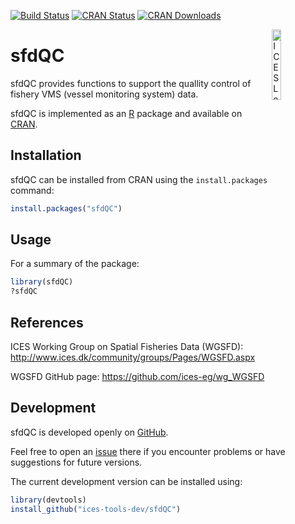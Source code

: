 [![Build Status](https://travis-ci.org/ices-tools-dev/sfdQC.svg?branch=master)](https://travis-ci.org/ices-tools-dev/sfdQC)
[![CRAN Status](http://r-pkg.org/badges/version/sfdQC)](https://cran.r-project.org/package=sfdQC)
[![CRAN Downloads](http://cranlogs.r-pkg.org/badges/sfdQC)](https://cran.r-project.org/package=sfdQC)

[<img align="right" alt="ICES Logo" width="17%" height="17%" src="http://ices.dk/_layouts/15/1033/images/icesimg/iceslogo.png">](http://ices.dk)

sfdQC
=======

sfdQC provides functions to support the quallity control of fishery
VMS (vessel monitoring system) data.

sfdQC is implemented as an [R](https://www.r-project.org) package and
available on [CRAN](https://cran.r-project.org/package=sfdQC).

Installation
------------

sfdQC can be installed from CRAN using the `install.packages` command:

```R
install.packages("sfdQC")
```

Usage
-----

For a summary of the package:

```R
library(sfdQC)
?sfdQC
```

References
----------

ICES Working Group on Spatial Fisheries Data (WGSFD):
http://www.ices.dk/community/groups/Pages/WGSFD.aspx

WGSFD GitHub page:
https://github.com/ices-eg/wg_WGSFD

Development
-----------

sfdQC is developed openly on
[GitHub](https://github.com/ices-tools-dev/sfdQC).

Feel free to open an
[issue](https://github.com/ices-tools-dev/sfdQC/issues) there if you
encounter problems or have suggestions for future versions.

The current development version can be installed using:

```R
library(devtools)
install_github("ices-tools-dev/sfdQC")
```
